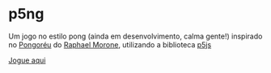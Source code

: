 # p5ng

Um jogo no estilo pong (ainda em desenvolvimento, calma gente!) inspirado no [Pongoréu](https://www.flickr.com/photos/raphaelmorone/6128343520/) do [Raphael Morone](https://www.flickr.com/photos/raphaelmorone/), utilizando a biblioteca [p5js](https://p5js.org/)

[Jogue aqui](https://paiva-thiago.github.io/p5ng)

